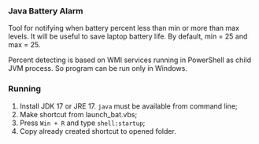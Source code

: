 ### Java Battery Alarm

Tool for notifying when battery percent less than min or more than max levels.
It will be useful to save laptop battery life. By default, min = 25 and max = 25.

Percent detecting is based on WMI services running in PowerShell as child JVM process.
So program can be run only in Windows.

### Running
1. Install JDK 17 or JRE 17. ```java``` must be available from command line;
2. Make shortcut from launch_bat.vbs;
3. Press ```Win + R``` and type ```shell:startup```;
4. Copy already created shortcut to opened folder.
